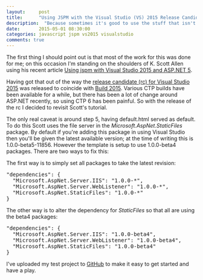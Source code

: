 ```yaml
---
layout: 	post
title:  	"Using JSPM with the Visual Studio (VS) 2015 Release Candidate (rc)"
description:  "Because sometimes it's good to use the stuff that isn't available by default."
date:   	2015-05-01 08:30:00
categories: javascript jspm vs2015 visualstudio
comments: true
---
```

The first thing I should point out is that most of the work for this was done for me; on this occasion I'm standing on the shoulders of K. Scott Allen using his recent article [Using jspm with Visual Studio 2015 and ASP.NET 5][odetocode-vs2015-jspm].

Having got that out of the way the [release candidate (rc) for Visual Studio 2015][vs-blog-build-2015] was released to coincide with [Build 2015][build-2015]. Various CTP builds have been available for a while, but there has been a lot of change around ASP.NET recently, so using CTP 6 has been painful. So with the release of the rc I decided to revisit Scott's tutorial.

The only real caveat is around step 5, having default.html served as default. To do this Scott uses the file server in the _Microsoft.AspNet.StaticFiles_ package. By default if you're adding this package in using Visual Studio then you'll be given the latest available version; at the time of writing this is 1.0.0-beta5-11856. However the template is setup to use 1.0.0-beta4 packages. There are two ways to fix this:

The first way is to simply set all packages to take the latest revision:

<pre>"dependencies": {
  "Microsoft.AspNet.Server.IIS": "1.0.0-*",
  "Microsoft.AspNet.Server.WebListener": "1.0.0-*",
  "Microsoft.AspNet.StaticFiles": "1.0.0-*"
}</pre>

The other way is to alter the dependency for _StaticFiles_ so that all are using the beta4 packages:

<pre>"dependencies": {
  "Microsoft.AspNet.Server.IIS": "1.0.0-beta4",
  "Microsoft.AspNet.Server.WebListener": "1.0.0-beta4",
  "Microsoft.AspNet.StaticFiles": "1.0.0-beta4"
}</pre>

I've uploaded my test project to [GitHub][github-aspnetvnext] to make it easy to get started and have a play.

[odetocode-vs2015-jspm]:  http://odetocode.com/blogs/scott/archive/2015/02/18/using-jspm-with-visual-studio-2015-and-asp-net-5.aspx
[vs-blog-build-2015]:     http://blogs.msdn.com/b/visualstudio/archive/2015/04/29/build-2015-news-visual-studio-code-visual-studio-2015-rc-team-foundation-server-2015-rc-visual-studio-2013-update-5.aspx
[build-2015]:             http://www.buildwindows.com/
[github-aspnetvnext]:     https://github.com/steve-codemunkies/AspNetvNext
